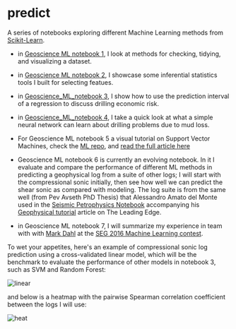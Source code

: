 # predict

A series of notebooks exploring different Machine Learning methods from [Scikit-Learn](http://scikit-learn.org/stable/).

- in [Geoscience ML notebook 1](https://github.com/mycarta/predict/blob/master/Geoscience_ML_notebook_1.ipynb), I look at methods for checking, tidying, and visualizing a dataset.

- in [Geoscience ML notebook 2](https://github.com/mycarta/predict/blob/master/Geoscience_ML_notebook_2.ipynb), I showcase some inferential statistics tools I built for selecting featues.

- in [Geoscience_ML_notebook 3](https://github.com/mycarta/predict/blob/master/Geoscience_ML_notebook_3.ipynb), I show how to use the prediction interval of a regression to discuss drilling economic risk.

- in [Geoscience_ML_notebook 4](https://github.com/mycarta/predict/blob/master/Geoscience_ML_notebook_4.ipynb), I take a quick look at what a simple neural network can learn about drilling problems due to mud loss.

- For Geoscience ML notebook 5 a visual tutorial on Support Vector Machines, check the [ML repo](https://github.com/mycarta/ML/tree/master/Matteo_Niccoli), and [read the full article here](https://csegrecorder.com/articles/view/machine-learning-in-geoscience-v-introduction-to-classification-with-svms)

- Geoscience ML notebook 6 is currently an evolving notebook. In it I evaluate and compare the performance of different ML methods in predicting a geophysical log from a suite of other logs; I will start with the compressional sonic initially, then see how well we can predict the shear sonic as compared with modeling. The log suite is from the same well (from Pev Avseth PhD Thesis) that Alessandro Amato del Monte used in the 
[Seismic Petrophysics Notebook](https://github.com/seg/tutorials/blob/master/1506_Seismic_petrophysics_2/Seismic_petrophysics_2.ipynb) accompanying his [Geophysical tutorial](http://library.seg.org/doi/abs/10.1190/tle34040440.1) article on The Leading Edge.

- in Geoscience ML notebook 7, I will summarize my experience in team with with [Mark Dahl](https://github.com/dahlmb) at the [SEG 2016 Machine Learning contest](https://github.com/seg/2016-ml-contest).



 To wet your appetites, here's an example of compressional sonic log prediction using a cross-validated linear model, which will be the benchmark to evaluate the performance of other models in notebook 3, such as SVM and Random Forest:

![linear](https://github.com/mycarta/predict/blob/master/images_4_README/linear_model.png)

and below is a heatmap with the pairwise Spearman correlation coefficient between the logs I will use:
 
![heat](https://github.com/mycarta/predict/blob/master/images_4_README/heatmap.png)


